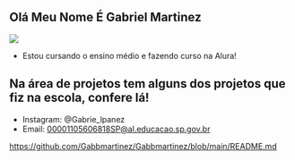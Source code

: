 ## Olá Meu Nome É Gabriel Martinez

![](https://media1.tenor.com/m/xlmPrelanVgAAAAC/regalt-interesting.gif)
- Estou cursando o ensino médio e fazendo curso na Alura!

## Na área de projetos tem alguns dos projetos que fiz na escola, confere lá!
- Instagram: @Gabrie_lpanez
- Email: 00001105606818SP@al.educacao.sp.gov.br

https://github.com/Gabbmartinez/Gabbmartinez/blob/main/README.md
